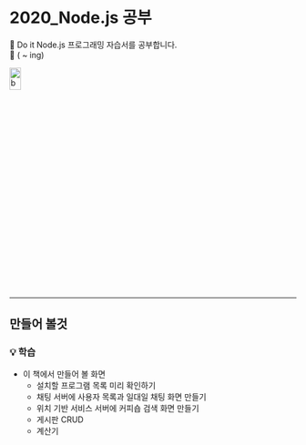 # 2020_Node.js 공부
:memo: Do it Node.js 프로그래밍 자습서를 공부합니다.  <br>
:runner: ( ~ ing)
<br>

<img src="https://lh3.googleusercontent.com/proxy/i3XaLMeyEd1xwCmClBtg-QhHkzmLCL_TDYmfQUxNGHg8-QAmGWKAaCO7uUpbwIoEUICZFxAmb5jtNj8Yj0eSd5qa_p-CzHihvF2GEtTAeB8a4H83jlXJhQ" width="20%" height="10%"  alt="book"></img>

- - - - - -

## 만들어 볼것
### :bulb: 학습

* 이 책에서 만들어 볼 화면
  - 설치할 프로그램 목록 미리 확인하기
  - 채팅 서버에 사용자 목록과 일대일 채팅 화면 만들기
  - 위치 기반 서비스 서버에 커피숍 검색 화면 만들기
  - 게시판 CRUD
  - 계산기
  
